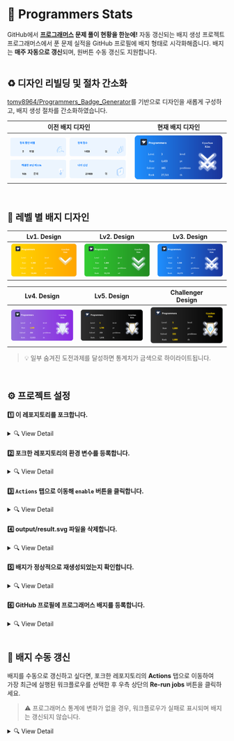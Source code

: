 # 🔰 Programmers Stats

GitHub에서 **[프로그래머스](https://programmers.co.kr/) 문제 풀이 현황을 한눈에!** 자동 갱신되는 배지 생성 프로젝트<br>
프로그래머스에서 푼 문제 실적을 GitHub 프로필에 배지 형태로 시각화해줍니다. 배지는 **매주 자동으로 갱신**되며, 원버튼 수동 갱신도 지원합니다.<br><br>

## ♻️ 디자인 리빌딩 및 절차 간소화

[tomy8964/Programmers_Badge_Generator](https://github.com/tomy8964/Programmers_Badge_Generator?tab=readme-ov-file)를 기반으로 디자인을 새롭게 구성하고, 배지 생성 절차를 간소화하였습니다.

|                        이전 배지 디자인                         |                       현재 배지 디자인                        |
| :-------------------------------------------------------------: | :-----------------------------------------------------------: |
| ![Previous badge design](./readme-assets/prev_badge_design.svg) | ![Current badge design](./readme-assets/cur_badge_design.svg) |

<br>

## 🌟 레벨 별 배지 디자인

|                          Lv1. Design                          |                          Lv2. Design                          |                          Lv3. Design                          |
| :-----------------------------------------------------------: | :-----------------------------------------------------------: | :-----------------------------------------------------------: |
| ![Lv1. badge design](./readme-assets/level1_badge_design.svg) | ![Lv2. badge design](./readme-assets/level2_badge_design.svg) | ![Lv3. badge design](./readme-assets/level3_badge_design.svg) |

|                          Lv4. Design                          |                          Lv5. Design                          |                          Challenger<br>Design                           |
| :-----------------------------------------------------------: | :-----------------------------------------------------------: | :---------------------------------------------------------------------: |
| ![Lv4. badge design](./readme-assets/level4_badge_design.svg) | ![Lv5. badge design](./readme-assets/level5_badge_design.svg) | ![Challenger badge design](./readme-assets/challenger_badge_design.svg) |

> 💡 일부 숨겨진 도전과제를 달성하면 통계치가 금색으로 하이라이트됩니다.

<br>

## ⚙️ 프로젝트 설정

#### 1️⃣ 이 레포지토리를 포크합니다.

<details>
<summary>
   🔍 View Detail
</summary>
<br>
<table align="center">
<tr>
<td width="50%" align="center">
<img src="./readme-assets/project_setup_step1.png" alt="Project setup step1" /> </td>
<td width="50%" align="center">
<img src="./readme-assets/project_setup_step2.png" alt="Project setup step2" /> </td>
</tr>
</table>
</details>

#### 2️⃣ 포크한 레포지토리의 환경 변수를 등록합니다.

<a name="project-setting-2"></a>

<details>
<summary>🔍 View Detail</summary>

<br>
<blockquote>⚠️ <strong>GitHub Personal Access Token 생성이 선행되어야 합니다!</strong> <br>
<a href="https://docs.github.com/ko/authentication/keeping-your-account-and-data-secure/managing-your-personal-access-tokens#personal-access-token-classic-만들기">🔗 Token 생성 방법 - 공식 문서</a></blockquote> <br>

<ul>
  <li>
    레포지토리 <strong>Settings > Secrets and variables > Actions</strong> 로 이동하여 아래 값을 등록합니다:
    <ul>
      <li><code>GH_PAT</code>: GitHub Personal Access Token</li>
      <li><code>PROGRAMMERS_TOKEN_ID</code>: 프로그래머스 계정 이메일</li>
      <li><code>PROGRAMMERS_TOKEN_PW</code>: 프로그래머스 계정 비밀번호</li>
    </ul>
  </li>
</ul> <br>

<img src="./readme-assets/project_setup_step3.png" alt="Project setup step3" />
</details>

#### 3️⃣ `Actions` 탭으로 이동해 `enable` 버튼을 클릭합니다.

<details>
<summary>
   🔍 View Detail
</summary>
<br>
<img src="./readme-assets/project_setup_step4.png" alt="Project setup step4" />
</details>

#### 4️⃣ output/result.svg 파일을 삭제합니다.

<details>
<summary>
   🔍 View Detail
</summary>
<br>
<img src="./readme-assets/project_setup_step5.png" alt="Project setup step5" />
</details>

#### 5️⃣ 배지가 정상적으로 재생성되었는지 확인합니다.

<details>
<summary>
   🔍 View Detail
</summary>
<br>
<blockquote>
 ✅ Action이 완료된 후, 배지가 정상적으로 재생성되었는지 확인하세요. <br>
 (⏳ 약 <strong>10초 정도</strong> 소요될 수 있습니다.) <br><br>
 ⚠️ <strong>변경된 배지가 보이지 않는다면 브라우저를 새로고침(F5) 해보세요.</strong> <br>
 🔁 여전히 반영되지 않는다면, <a href="#project-setting-2">설정 2️⃣</a>로 돌아가 환경 변수를 다시 입력한 후 <a href="#manual-refresh">🔄 배지 수동 갱신</a> 항목을 참고해 수동으로 갱신을 진행해주세요.
</blockquote>
<br>
<li>아래 이미지와 같이 <strong>본인의 커밋 메시지와는 다른 커밋</strong>이 자동으로 생성되었다면,  
   배지가 성공적으로 재생성된 것입니다.</li>
<li>레포지토리의 <code>output</code> 폴더에 <code>result.svg</code> 파일이 재생성되어 있는지 확인하고,  
   자신의 프로그래머스 정보와 일치하는지 확인합니다. </li> <br>

<img src="./readme-assets/project_setup_step6.png" alt="Project setup step6" />
</details>

#### 6️⃣ GitHub 프로필에 프로그래머스 배지를 등록합니다.

<details>
<summary>
   🔍 View Detail
</summary>
<br>
<li> GitHub 프로필에 해당하는 레포지토리의 <code>README.md</code> 파일에 다음 코드를 삽입하세요: </li>
<blockquote>⚠️ <strong><code>{your-github-id}</code></strong> 부분은 반드시 <strong>본인의 GitHub 사용자명</strong>으로 교체해야 합니다.</blockquote> <br>
   <pre><code>![Programmers Badge](https://raw.githubusercontent.com/{your-github-id}/programmers-stats/main/output/result.svg)</code></pre>

<strong>ex)</strong> GitHub 사용자명이 <code>gyudol</code>일 경우:

  <pre><code>![Programmers Badge](https://raw.githubusercontent.com/gyudol/programmers-stats/main/output/result.svg)</code></pre>
  </details>
  <br>

## 🔄 배지 수동 갱신

<a name="manual-refresh"></a>

배지를 수동으로 갱신하고 싶다면, 포크한 레포지토리의 **Actions** 탭으로 이동하여  
가장 최근에 실행된 워크플로우를 선택한 후 우측 상단의 **Re-run jobs** 버튼을 클릭하세요.

> ⚠️ 프로그래머스 통계에 변화가 없을 경우, 워크플로우가 실패로 표시되며 배지는 갱신되지 않습니다.

<details>
<summary>
   🔍 View Detail
</summary>
<br>
<table align="center">
<tr>
<td width="50%" align="center">
<img src="./readme-assets/badge_manual_refresh_step1.png" alt="Badge manual-refresh step1" /> </td>
<td width="50%" align="center">
<img src="./readme-assets/badge_manual_refresh_step2.png" alt="Badge manual-refresh step2" /> </td>
</tr>
</table>
</details>
